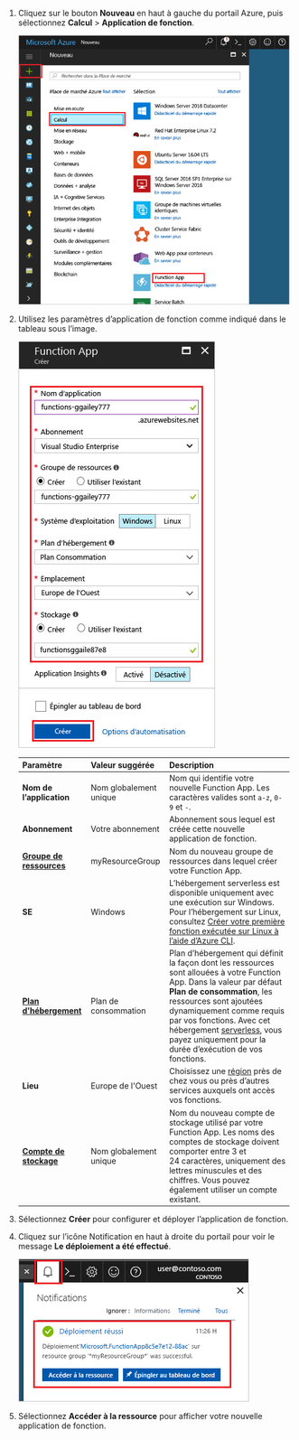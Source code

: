 1. Cliquez sur le bouton **Nouveau** en haut à gauche du portail Azure, puis sélectionnez **Calcul** > **Application de fonction**. 

    ![Créer une application de fonction sur le Portail Azure](./media/functions-create-function-app-portal/function-app-create-flow.png)

2. Utilisez les paramètres d’application de fonction comme indiqué dans le tableau sous l’image.

    ![Définir de nouveaux paramètres d’application de fonction](./media/functions-create-function-app-portal/function-app-create-flow2.png)

    | Paramètre      | Valeur suggérée  | Description                                        |
    | ------------ |  ------- | -------------------------------------------------- |
    | **Nom de l’application** | Nom globalement unique | Nom qui identifie votre nouvelle Function App. Les caractères valides sont `a-z`, `0-9` et `-`.  | 
    | **Abonnement** | Votre abonnement | Abonnement sous lequel est créée cette nouvelle application de fonction. | 
    | **[Groupe de ressources](../articles/azure-resource-manager/resource-group-overview.md)** |  myResourceGroup | Nom du nouveau groupe de ressources dans lequel créer votre Function App. | 
    | **SE** | Windows | L’hébergement serverless est disponible uniquement avec une exécution sur Windows. Pour l’hébergement sur Linux, consultez [Créer votre première fonction exécutée sur Linux à l’aide d’Azure CLI](../articles/azure-functions/functions-create-first-azure-function-azure-cli-linux.md). |
    | **[Plan d’hébergement](../articles/azure-functions/functions-scale.md)** |   Plan de consommation | Plan d’hébergement qui définit la façon dont les ressources sont allouées à votre Function App. Dans la valeur par défaut **Plan de consommation**, les ressources sont ajoutées dynamiquement comme requis par vos fonctions. Avec cet hébergement [serverless](https://azure.microsoft.com/overview/serverless-computing/), vous payez uniquement pour la durée d’exécution de vos fonctions.   |
    | **Lieu** | Europe de l'Ouest | Choisissez une [région](https://azure.microsoft.com/regions/) près de chez vous ou près d’autres services auxquels ont accès vos fonctions. |
    | **[Compte de stockage](../articles/storage/common/storage-create-storage-account.md#create-a-storage-account)** |  Nom globalement unique |  Nom du nouveau compte de stockage utilisé par votre Function App. Les noms des comptes de stockage doivent comporter entre 3 et 24 caractères, uniquement des lettres minuscules et des chiffres. Vous pouvez également utiliser un compte existant. |

3. Sélectionnez **Créer** pour configurer et déployer l’application de fonction. 

4. Cliquez sur l’icône Notification en haut à droite du portail pour voir le message **Le déploiement a été effectué**. 

    ![Définir de nouveaux paramètres d’application de fonction](./media/functions-create-function-app-portal/function-app-create-notification.png)

4. Sélectionnez **Accéder à la ressource** pour afficher votre nouvelle application de fonction.
